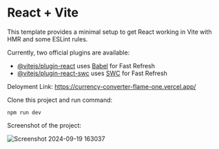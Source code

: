 # React + Vite

This template provides a minimal setup to get React working in Vite with HMR and some ESLint rules.

Currently, two official plugins are available:

- [@vitejs/plugin-react](https://github.com/vitejs/vite-plugin-react/blob/main/packages/plugin-react/README.md) uses [Babel](https://babeljs.io/) for Fast Refresh
- [@vitejs/plugin-react-swc](https://github.com/vitejs/vite-plugin-react-swc) uses [SWC](https://swc.rs/) for Fast Refresh

Deloyment Link:  https://currency-converter-flame-one.vercel.app/


Clone this project and run command:

`npm run dev`

Screenshot of the project:

![Screenshot 2024-09-19 163037](https://github.com/user-attachments/assets/b8eb8af5-21d9-4c86-a961-fc940ad93f90)

